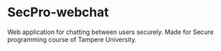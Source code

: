 # SecPro-webchat
Web application for chatting between users securely. Made for Secure programming course of Tampere University.
